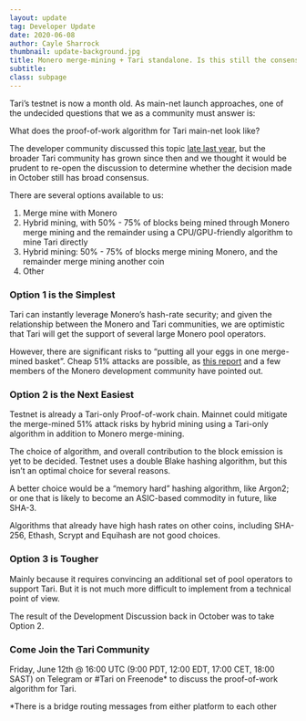 ```yaml
---
layout: update
tag: Developer Update
date: 2020-06-08
author: Cayle Sharrock
thumbnail: update-background.jpg
title: Monero merge-mining + Tari standalone. Is this still the consensus? Let’s make sure!
subtitle:
class: subpage
---
```


Tari’s testnet is now a month old. As main-net launch approaches, one of the undecided questions that we as a community must answer is: 

What does the proof-of-work algorithm for Tari main-net look like?

The developer community discussed this topic [late last year](/2019/10/14/tari-protocol-discussion-47.html), but the broader Tari community has grown since then and we thought it would be prudent to re-open the discussion to determine whether the decision made in October still has broad consensus.

There are several options available to us:

1. Merge mine with Monero
2. Hybrid mining, with 50% - 75% of blocks being mined through Monero merge mining and the remainder using a CPU/GPU-friendly algorithm to mine Tari directly
3. Hybrid mining: 50% - 75% of blocks merge mining Monero, and the remainder merge mining another coin
4. Other

### Option 1 is the Simplest

Tari can instantly leverage Monero’s hash-rate security; and given the relationship between the Monero and Tari communities, we are optimistic that Tari will get the support of several large Monero pool operators.

However, there are significant risks to “putting all your eggs in one merge-mined basket”. Cheap 51% attacks are possible, as [this report](https://tlu.tarilabs.com/merged-mining/merged-mining-scene/MergedMiningIntroduction.html#51-attacks) and a few members of the Monero development community have pointed out.

### Option 2 is the Next Easiest

Testnet is already a Tari-only Proof-of-work chain. Mainnet could mitigate the merge-mined 51% attack risks by hybrid mining using a Tari-only algorithm in addition to Monero merge-mining.

The choice of algorithm, and overall contribution to the block emission is yet to be decided. Testnet uses a double Blake hashing algorithm, but this isn’t an optimal choice for several reasons.

A better choice would be a “memory hard” hashing algorithm, like Argon2; or one that is likely to become an ASIC-based commodity in future, like SHA-3. 

Algorithms that already have high hash rates on other coins, including SHA-256, Ethash, Scrypt and Equihash are not good choices.

### Option 3 is Tougher

Mainly because it requires convincing an additional set of pool operators to support Tari. But it is not much more difficult to implement from a technical point of view.

The result of the Development Discussion back in October was to take Option 2. 


### Come Join the Tari Community 
Friday, June 12th @ 16:00 UTC (9:00 PDT, 12:00 EDT, 17:00 CET, 18:00 SAST) 
on Telegram or #Tari on Freenode* to discuss the proof-of-work algorithm for Tari.

*There is a bridge routing messages from either platform to each other